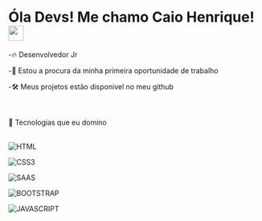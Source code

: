 <h1> Óla Devs! Me chamo Caio Henrique! <img src="https://raw.githubusercontent.com/kaueMarques/kaueMarques/master/hi.gif"width="30px"></h1>

-🔥 Desenvolvedor Jr

-🔭 Estou a procura da minha primeira oportunidade de trabalho

-🛠 Meus projetos estão disponivel no meu github

<br><br>
🔗 Tecnologias que eu domino
<br><br>

<img align= "center" alt="HTML"
src="https://img.shields.io/badge/HTML5-E34F26?style=for-the-badge&logo=html5&logoColor=white">     

<img align= "center" alt="CSS3"
src="https://img.shields.io/badge/CSS3-1572B6?style=for-the-badge&logo=css3&logoColor=white">  

<img align= "center" alt="SAAS"
src="https://img.shields.io/badge/Sass-CC6699?style=for-the-badge&logo=sass&logoColor=white">  

<img align= "center" alt="BOOTSTRAP"
src="https://img.shields.io/badge/Bootstrap-563D7C?style=for-the-badge&logo=bootstrap&logoColor=white">  

<img align= "center" alt="JAVASCRIPT"
src="https://img.shields.io/badge/JavaScript-F7DF1E?style=for-the-badge&logo=javascript&logoColor=black">  
